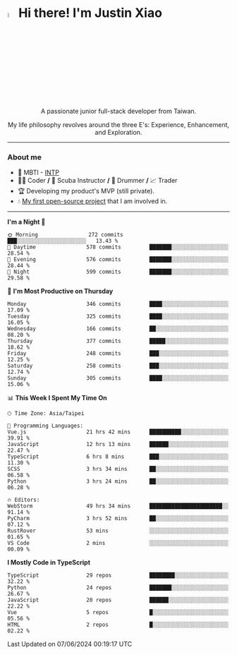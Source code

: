 # <img src="https://media.giphy.com/media/hvRJCLFzcasrR4ia7z/giphy.gif" width="5%">Hi there! I'm Justin Xiao
<p align="center">A passionate junior full-stack developer from Taiwan.  </p>
<p align="center">My life philosophy revolves around the three E's: Experience, Enhancement, and Exploration.</p>

---
### About me
- 👀 MBTI - [INTP](https://www.16personalities.com/intp-personality)
- 👨‍💻 Coder **/** 🤿 Scuba Instructor **/** 🥁 Drummer **/** 📈 Trader
- 🏆 Developing my product's MVP (still private).
- 💧 [My first open-source project](https://github.com/Game-as-a-Service/Game-Lobby-Web) that I am involved in.

---
<!--START_SECTION:waka-->
**I'm a Night 🦉** 

```text
🌞 Morning                272 commits         ███░░░░░░░░░░░░░░░░░░░░░░   13.43 % 
🌆 Daytime                578 commits         ███████░░░░░░░░░░░░░░░░░░   28.54 % 
🌃 Evening                576 commits         ███████░░░░░░░░░░░░░░░░░░   28.44 % 
🌙 Night                  599 commits         ███████░░░░░░░░░░░░░░░░░░   29.58 % 
```
📅 **I'm Most Productive on Thursday** 

```text
Monday                   346 commits         ████░░░░░░░░░░░░░░░░░░░░░   17.09 % 
Tuesday                  325 commits         ████░░░░░░░░░░░░░░░░░░░░░   16.05 % 
Wednesday                166 commits         ██░░░░░░░░░░░░░░░░░░░░░░░   08.20 % 
Thursday                 377 commits         █████░░░░░░░░░░░░░░░░░░░░   18.62 % 
Friday                   248 commits         ███░░░░░░░░░░░░░░░░░░░░░░   12.25 % 
Saturday                 258 commits         ███░░░░░░░░░░░░░░░░░░░░░░   12.74 % 
Sunday                   305 commits         ████░░░░░░░░░░░░░░░░░░░░░   15.06 % 
```


📊 **This Week I Spent My Time On** 

```text
🕑︎ Time Zone: Asia/Taipei

💬 Programming Languages: 
Vue.js                   21 hrs 42 mins      ██████████░░░░░░░░░░░░░░░   39.91 % 
JavaScript               12 hrs 13 mins      ██████░░░░░░░░░░░░░░░░░░░   22.47 % 
TypeScript               6 hrs 8 mins        ███░░░░░░░░░░░░░░░░░░░░░░   11.30 % 
SCSS                     3 hrs 34 mins       ██░░░░░░░░░░░░░░░░░░░░░░░   06.58 % 
Python                   3 hrs 24 mins       ██░░░░░░░░░░░░░░░░░░░░░░░   06.28 % 

🔥 Editors: 
WebStorm                 49 hrs 34 mins      ███████████████████████░░   91.14 % 
PyCharm                  3 hrs 52 mins       ██░░░░░░░░░░░░░░░░░░░░░░░   07.12 % 
RustRover                53 mins             ░░░░░░░░░░░░░░░░░░░░░░░░░   01.65 % 
VS Code                  2 mins              ░░░░░░░░░░░░░░░░░░░░░░░░░   00.09 % 
```

**I Mostly Code in TypeScript** 

```text
TypeScript               29 repos            ████████░░░░░░░░░░░░░░░░░   32.22 % 
Python                   24 repos            ███████░░░░░░░░░░░░░░░░░░   26.67 % 
JavaScript               20 repos            ██████░░░░░░░░░░░░░░░░░░░   22.22 % 
Vue                      5 repos             █░░░░░░░░░░░░░░░░░░░░░░░░   05.56 % 
HTML                     2 repos             █░░░░░░░░░░░░░░░░░░░░░░░░   02.22 % 
```




 Last Updated on 07/06/2024 00:19:17 UTC
<!--END_SECTION:waka-->
